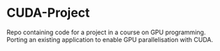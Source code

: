 # CUDA-Project
Repo containing code for a project in a course on GPU programming. Porting an existing application to enable GPU parallelisation with CUDA.
